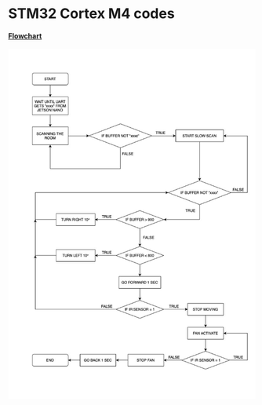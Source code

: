 # STM32 Cortex M4 codes

#### <ins>Flowchart</ins>
![alt text](https://github.com/pawelgates/AI-Robot-for-fire-detection/blob/main/PICS/flowchart-stm32.jpg)
